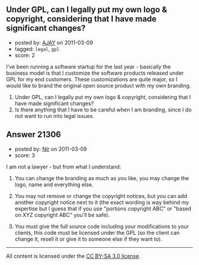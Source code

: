 ## Under GPL, can I legally put my own logo & copyright, considering that I have made significant changes?

- posted by: [AJAY](https://stackexchange.com/users/-1/8387-ajay) on 2011-03-09
- tagged: `legal`, `gpl`
- score: 2

I've been running a software startup for the last year - basically the business model is that I customize the software products released under GPL for my end customers. These customizations are quite major, so I would like to brand the original open source product with my own branding.

 1. Under GPL, can I legally put my own logo & copyright, considering that I have made significant changes?
 2. Is there anything that I have to be careful when I am branding, since I do not want to run into legal issues.




## Answer 21306

- posted by: [Nir](https://stackexchange.com/users/-1/4237-nir) on 2011-03-09
- score: 3

I am not a lawyer - but from what I understand:

1. You can change the branding as much as you like, you may change the logo, name and everything else.

2. You may not remove or change the copyright notices, but you can add another copyright notice next to it (the exact wording is way behind my expertise but I guess that if you use "portions copyright ABC" or "based on XYZ copyright ABC" you'll be safe).

3. You must give the full source code including your modifications to your clients, this code must be licensed under the GPL (so the client can change it, resell it or give it to someone else if they want to).




---

All content is licensed under the [CC BY-SA 3.0 license](https://creativecommons.org/licenses/by-sa/3.0/).
